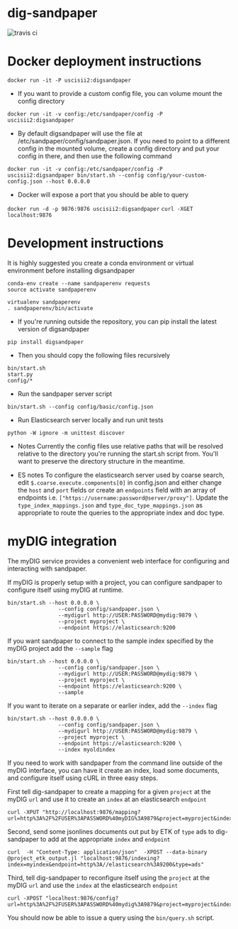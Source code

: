 # dig-sandpaper
![travis ci](https://travis-ci.org/usc-isi-i2/dig-sandpaper.svg?branch=master)

# Docker deployment instructions

`docker run -it -P uscisii2:digsandpaper`

* If you want to provide a custom config file, you can volume mount the config directory

`docker run -it -v config:/etc/sandpaper/config -P uscisii2:digsandpaper`

* By default digsandpaper will use the file at /etc/sandpaper/config/sandpaper.json.  If you need to point to a different config in the mounted volume, create a config directory and put your config in there, and then use the following command

`docker run -it -v config:/etc/sandpaper/config -P uscisii2:digsandpaper bin/start.sh --config config/your-custom-config.json --host 0.0.0.0`

* Docker will expose a port that you should be able to query

`docker run -d -p 9876:9876 uscisii2:digsandpaper`
`curl -XGET localhost:9876`

# Development instructions
It is highly suggested you create a conda environment or virtual environment before installing digsandpaper
```
conda-env create --name sandpaperenv requests
source activate sandpaperenv
```
```
virtualenv sandpaperenv
. sandpaperenv/bin/activate
```

* If you're running outside the repository, you can pip install the latest version of digsandpaper
```
pip install digsandpaper
```

* Then you should copy the following files recursively
```
bin/start.sh
start.py
config/*
```

* Run the sandpaper server script
```
bin/start.sh --config config/basic/config.json
```

* Run Elasticsearch server locally and run unit tests
```
python -W ignore -m unittest discover
```

* Notes
Currently the config files use relative paths that will be resolved relative to the directory you're running the start.sh script from.  You'll want to preserve the directory structure in the meantime.  

* ES notes
To configure the elasticsearch server used by coarse search, edit `$.coarse.execute.components[0]` in config.json and either change the `host` and `port` fields or create an `endpoints` field with an array of endpoints i.e. `["https://username:password@server/proxy"]`.  Update the `type_index_mappings.json` and `type_doc_type_mappings.json` as appropriate to route the queries to the appropriate index and doc type. 

# myDIG integration

The myDIG service provides a convenient web interface for configuring and interacting with sandpaper.  

If myDIG is properly setup with a project, you can configure sandpaper to configure itself using myDIG at runtime. 

```
bin/start.sh --host 0.0.0.0 \
                --config config/sandpaper.json \
                --mydigurl http://USER:PASSWORD@mydig:9879 \
                --project myproject \
                --endpoint https://elasticsearch:9200
```

If you want sandpaper to connect to the sample index specified by the myDIG project add the `--sample` flag

```
bin/start.sh --host 0.0.0.0 \
                --config config/sandpaper.json \
                --mydigurl http://USER:PASSWORD@mydig:9879 \
                --project myproject \
                --endpoint https://elasticsearch:9200 \
                --sample
```

If you want to iterate on a separate or earlier index, add the `--index` flag

```
bin/start.sh --host 0.0.0.0 \
                --config config/sandpaper.json \
                --mydigurl http://USER:PASSWORD@mydig:9879 \
                --project myproject \
                --endpoint https://elasticsearch:9200 \
                --index myoldindex
```

If you need to work with sandpaper from the command line outside of the myDIG interface, you can have it create an index, load some documents, and configure itself using cURL in three easy steps.

First tell dig-sandpaper to create a mapping for a given `project` at the myDIG `url` and use it to create an `index` at an elasticsearch `endpoint`

```
curl -XPUT "http://localhost:9876/mapping?url=http%3A%2F%2FUSER%3APASSWORD%40myDIG%3A9879&project=myproject&index=myindex&endpoint=http%3A//elasticsearch%3A9200"
```

Second, send some jsonlines documents out put by ETK of `type` ads to dig-sandpaper to add at the appropriate `index` and `endpoint`

```
curl  -H "Content-Type: application/json"  -XPOST --data-binary @project_etk_output.jl "localhost:9876/indexing?index=myindex&endpoint=http%3A//elasticsearch%3A9200&type=ads" 
```

Third, tell dig-sandpaper to reconfigure itself using the `project` at the myDIG `url` and use the `index` at the elasticsearch `endpoint`

```
curl -XPOST "localhost:9876/config?url=http%3A%2F%2FUSER%3APASSWORD%40mydig%3A9879&project=myproject&index=myindex&endpoint=http%3A//elasticsearch%3A9200&type=ads" 
```

You should now be able to issue a query using the `bin/query.sh` script.

